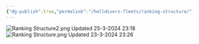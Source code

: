 ```yaml
---
{"dg-publish":true,"permalink":"/helldivers-fleets/ranking-structure/","noteIcon":"","created":"2024-03-23T23:24:06.950+01:00","updated":"2024-03-25T23:18:28.383+01:00"}
---
```


![Ranking Structure2.png](/img/user/Ranking%20Structure2.png)
Updated 25-3-2024 23:18
![Ranking Structure.png](/img/user/Images/Ranking%20Structure.png)
Updated 23-3-2024 23:26